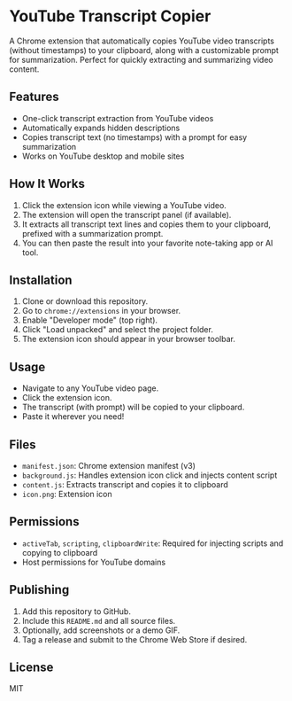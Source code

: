 # YouTube Transcript Copier

A Chrome extension that automatically copies YouTube video transcripts (without timestamps) to your clipboard, along with a customizable prompt for summarization. Perfect for quickly extracting and summarizing video content.

## Features
- One-click transcript extraction from YouTube videos
- Automatically expands hidden descriptions
- Copies transcript text (no timestamps) with a prompt for easy summarization
- Works on YouTube desktop and mobile sites

## How It Works
1. Click the extension icon while viewing a YouTube video.
2. The extension will open the transcript panel (if available).
3. It extracts all transcript text lines and copies them to your clipboard, prefixed with a summarization prompt.
4. You can then paste the result into your favorite note-taking app or AI tool.

## Installation
1. Clone or download this repository.
2. Go to `chrome://extensions` in your browser.
3. Enable "Developer mode" (top right).
4. Click "Load unpacked" and select the project folder.
5. The extension icon should appear in your browser toolbar.

## Usage
- Navigate to any YouTube video page.
- Click the extension icon.
- The transcript (with prompt) will be copied to your clipboard.
- Paste it wherever you need!

## Files
- `manifest.json`: Chrome extension manifest (v3)
- `background.js`: Handles extension icon click and injects content script
- `content.js`: Extracts transcript and copies it to clipboard
- `icon.png`: Extension icon

## Permissions
- `activeTab`, `scripting`, `clipboardWrite`: Required for injecting scripts and copying to clipboard
- Host permissions for YouTube domains

## Publishing
1. Add this repository to GitHub.
2. Include this `README.md` and all source files.
3. Optionally, add screenshots or a demo GIF.
4. Tag a release and submit to the Chrome Web Store if desired.

## License
MIT
